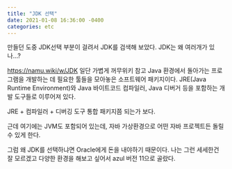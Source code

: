 ```yaml
---
title: "JDK 선택"
date: 2021-01-08 16:36:00 -0400
categories: etc
---
```


만들던 도중 JDK선택 부분이 걸려서 JDK를 검색해 보았다.
JDK는 왜 여러개가 있나...?

https://namu.wiki/w/JDK 일단 가볍게 꺼무위키 참고
Java 환경에서 돌아가는 프로그램을 개발하는 데 필요한 툴들을 모아놓은 소프트웨어 패키지이다.
JRE(Java Runtime Environment)와 Java 바이트코드 컴파일러, Java 디버거 등을 포함하는 개발 도구들로 이루어져 있다.

JRE + 컴파일러 + 디버깅 도구 통합 패키지쯤 되는가 보다.

근데 여기에는 JVM도 포함되어 있는데, 자바 가상환경으로 어떤 자바 프로젝트든 돌릴 수 있게 한다.

그럼 왜 JDK를 선택하냐면 Oracle에게 돈을 내야하기 때문이다.
나는 그런 세세한건 잘 모르겠고 다양한 환경을 해보고 싶어서 azul 버전 11으로 골랐다.

